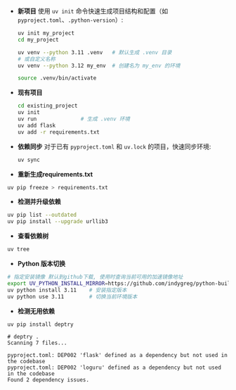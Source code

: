 - **新项目**
  使用 `uv init` 命令快速生成项目结构和配置（如 `pyproject.toml`、`.python-version`）:
  ```bash
  uv init my_project
  cd my_project
  
  uv venv --python 3.11 .venv   # 默认生成 .venv 目录
  # 或自定义名称
  uv venv --python 3.12 my_env  # 创建名为 my_env 的环境
  
  source .venv/bin/activate     
  ```

- **现有项目**
  ```bash
  cd existing_project
  uv init
  uv run              # 生成 .venv 环境
  uv add flask
  uv add -r requirements.txt
  ```

- **依赖同步**
  对于已有 `pyproject.toml` 和 `uv.lock` 的项目，快速同步环境:
  ```bash
  uv sync
  ```

- **重新生成requirements.txt**
```bash
uv pip freeze > requirements.txt
```

- **检测并升级依赖**
```bash
uv pip list --outdated
uv pip install --upgrade urllib3
```

- **查看依赖树**
```bash
uv tree
```

- **Python 版本切换**
```bash
# 指定安装镜像 默认到github下载, 使用时查询当前可用的加速镜像地址
export UV_PYTHON_INSTALL_MIRROR=https://github.com/indygreg/python-build-standalone/releases/download
uv python install 3.11    # 安装指定版本
uv python use 3.11        # 切换当前环境版本
```


- **检测无用依赖**

`uv pip install deptry`

```log
# deptry .
Scanning 7 files...

pyproject.toml: DEP002 'flask' defined as a dependency but not used in the codebase
pyproject.toml: DEP002 'loguru' defined as a dependency but not used in the codebase
Found 2 dependency issues.
```

